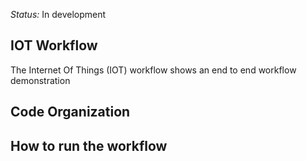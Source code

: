 *Status:* In development 

## IOT Workflow
The Internet Of Things (IOT) workflow shows an end to end workflow demonstration 


## Code Organization


## How to run the workflow